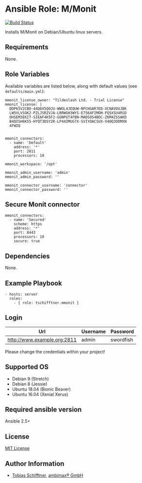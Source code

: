 # Ansible Role: M/Monit

[![Build Status](https://travis-ci.org/tschifftner/ansible-role-mmonit.svg?branch=master)](https://travis-ci.org/tschifftner/ansible-role-mmonit)

Installs M/Monit on Debian/Ubuntu linux servers.

## Requirements

None.

## Role Variables

Available variables are listed below, along with default values (see `defaults/main.yml`):

    mmonit_license_owner: "Tildeslash Ltd. - Trial License"
    mmonit_license: |
      DDP65V2CBO-44Q6X5QOJU-WWOL4JEQUW-NPCHGAR7ED-XCNAVOUJBK
      LW5VLVSGK2-PZLJSRZVJA-LRRWGH3WYS-E7564FIMOH-FQ5XSU4RSD
      OHSEM3EKIT-SIEAF4K5F2-GGNPGT4FBN-MADSO54BOC-Z6M4ZSSAKD
      B4QISH6K55-HYQT3DSY2R-LP44IMUG7X-SVIYOACSUX-V4OQ3ODMXN
      4FWIQ
    
    
    mmonit_connectors:
      - name: 'Default'
        address: '*'
        port: 2811
        processors: 10
    
    mmonit_workspace: '/opt'
    
    mmonit_admin_username: 'admin'
    mmonit_admin_password: ''
    
    mmonit_connector_username: 'connector'
    mmonit_connector_password: ''

## Secure Monit connector

    mmonit_connectors:
      - name: 'Secured'
        scheme: https
        address: '*'
        port: 8443
        processors: 10
        secure: true

## Dependencies

None.

## Example Playbook

    - hosts: server
      roles:
        - { role: tschifftner.mmonit }

## Login

| Url | Username | Password |
|--- |--- |--- |
| http://www.example.org:2811 | admin | swordfish |

Please change the credentials within your project!

## Supported OS

 - Debian 9 (Stretch)
 - Debian 8 (Jessie)
 - Ubuntu 18.04 (Bionic Beaver)
 - Ubuntu 16.04 (Xenial Xerus)
 
## Required ansible version

Ansible 2.5+

## License

[MIT License](http://choosealicense.com/licenses/mit/)

## Author Information

 - [Tobias Schifftner](https://twitter.com/tschifftner), [ambimax® GmbH](https://www.ambimax.de)